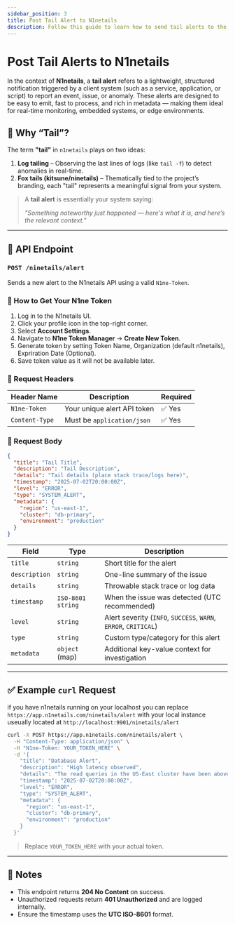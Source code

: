 ```yaml
---
sidebar_position: 3
title: Post Tail Alert to N1netails
description: Follow this guide to learn how to send tail alerts to the N1netails API
---
```


# Post Tail Alerts to N1netails

In the context of **N1netails**, a **tail alert** refers to a lightweight, structured notification triggered by a client system (such as a service, application, or script) to report an event, issue, or anomaly. These alerts are designed to be easy to emit, fast to process, and rich in metadata — making them ideal for real-time monitoring, embedded systems, or edge environments.

## 🦊 Why “Tail”?

The term **"tail"** in `n1netails` plays on two ideas:

1. **Log tailing** – Observing the last lines of logs (like `tail -f`) to detect anomalies in real-time.
2. **Fox tails (kitsune/ninetails)** – Thematically tied to the project’s branding, each "tail" represents a meaningful signal from your system.

> A **tail alert** is essentially your system saying:
>
> _"Something noteworthy just happened — here's what it is, and here’s the relevant context."_

---

## 📡 API Endpoint

### `POST /ninetails/alert`

Sends a new alert to the N1netails API using a valid `N1ne-Token`.

### 🔐 How to Get Your N1ne Token

1. Log in to the N1netails UI.
2. Click your profile icon in the top-right corner.
3. Select **Account Settings**.
4. Navigate to **N1ne Token Manager** → **Create New Token**.
5. Generate token by setting Token Name, Organization (default n1netails), Expriration Date (Optional).
6. Save token value as it will not be available later.

### 🧾 Request Headers

| Header Name   | Description                  | Required |
|---------------|------------------------------|----------|
| `N1ne-Token`  | Your unique alert API token  | ✅ Yes   |
| `Content-Type`| Must be `application/json`   | ✅ Yes   |

### 🧬 Request Body

```json
{
  "title": "Tail Title",
  "description": "Tail Description",
  "details": "Tail details (place stack trace/logs here)",
  "timestamp": "2025-07-02T20:00:00Z",
  "level": "ERROR",
  "type": "SYSTEM_ALERT",
  "metadata": {
    "region": "us-east-1",
    "cluster": "db-primary",
    "environment": "production"
  }
}
````

| Field         | Type              | Description                                                     |
| ------------- | ----------------- | --------------------------------------------------------------- |
| `title`       | `string`          | Short title for the alert                                       |
| `description` | `string`          | One-line summary of the issue                                   |
| `details`     | `string`          | Throwable stack trace or log data                               |
| `timestamp`   | `ISO-8601 string` | When the issue was detected (UTC recommended)                   |
| `level`       | `string`          | Alert severity (`INFO`, `SUCCESS`, `WARN`, `ERROR`, `CRITICAL`) |
| `type`        | `string`          | Custom type/category for this alert                             |
| `metadata`    | `object` (map)    | Additional key-value context for investigation                  |

---

## ✅ Example `curl` Request
if you have n1netails running on your localhost you can replace `https://app.n1netails.com/ninetails/alert` with your local instance useually located at `http://localhost:9901/ninetails/alert`

```bash
curl -X POST https://app.n1netails.com/ninetails/alert \
  -H "Content-Type: application/json" \
  -H "N1ne-Token: YOUR_TOKEN_HERE" \
  -d '{
    "title": "Database Alert",
    "description": "High latency observed",
    "details": "The read queries in the US-East cluster have been above 2s for over 5 minutes.",
    "timestamp": "2025-07-02T20:00:00Z",
    "level": "ERROR",
    "type": "SYSTEM_ALERT",
    "metadata": {
      "region": "us-east-1",
      "cluster": "db-primary",
      "environment": "production"
    }
  }'
```

> Replace `YOUR_TOKEN_HERE` with your actual token.

---

## 🧠 Notes

* This endpoint returns **204 No Content** on success.
* Unauthorized requests return **401 Unauthorized** and are logged internally.
* Ensure the timestamp uses the **UTC ISO-8601** format.
